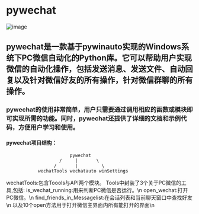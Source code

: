 # pywechat
![image](https://github.com/Hello-Mr-Crab/pywechat/blob/master/introduction.jpg)
## pywechat是一款基于pywinauto实现的Windows系统下PC微信自动化的Python库。它可以帮助用户实现微信的自动化操作，包括发送消息、发送文件、自动回复以及针对微信好友的所有操作，针对微信群聊的所有操作。
### pywechat的使用非常简单，用户只需要通过调用相应的函数或模块即可实现所需的功能。同时，pywechat还提供了详细的文档和示例代码，方便用户学习和使用。

#### pywechat项目结构：
                            pywechat 
                        /     |       \
                      /	      |         \
                wechatTools wechatauto winSettings   

wechatTools:包含Toools与API两个模块。 Tools中封装了3个关于PC微信的工具,包括:
                                                                  is_wechat_running:用来判断PC微信是否运行。\n
                                                                  open_wechat:打开PC微信。\n
                                                                  find_friends_in_Messagelist:在会话列表和当前聊天窗口中查找好友\n
                                                                  以及10个open方法用于打开微信主界面内所有能打开的界面\n

